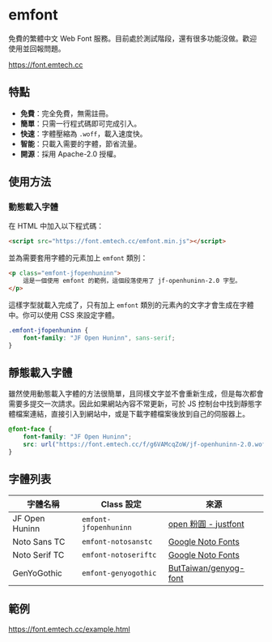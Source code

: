 <!-- @format -->

# emfont

免費的繁體中文 Web Font 服務。目前處於測試階段，還有很多功能沒做。歡迎使用並回報問題。

<https://font.emtech.cc>

## 特點

-   **免費**：完全免費，無需註冊。
-   **簡單**：只需一行程式碼即可完成引入。
-   **快速**：字體壓縮為 `.woff`，載入速度快。
-   **智能**：只載入需要的字體，節省流量。
-   **開源**：採用 Apache-2.0 授權。

## 使用方法

### 動態載入字體

在 HTML 中加入以下程式碼：

```html
<script src="https://font.emtech.cc/emfont.min.js"></script>
```

並為需要套用字體的元素加上 `emfont` 類別：

```html
<p class="emfont-jfopenhuninn">
    這是一個使用 emfont 的範例，這個段落使用了 jf-openhuninn-2.0 字型。
</p>
```

這樣字型就載入完成了，只有加上 `emfont` 類別的元素內的文字才會生成在字體中。你可以使用 CSS 來設定字體。

```css
.emfont-jfopenhuninn {
    font-family: "JF Open Huninn", sans-serif;
}
```

## 靜態載入字體

雖然使用動態載入字體的方法很簡單，且同樣文字並不會重新生成，但是每次都會需要多提交一次請求。因此如果網站內容不常更新，可於 JS 控制台中找到靜態字體檔案連結，直接引入到網站中，或是下載字體檔案後放到自己的伺服器上。

```css
@font-face {
    font-family: "JF Open Huninn";
    src: url("https://font.emtech.cc/f/g6VAMcqZoW/jf-openhuninn-2.0.woff") format("woff");
}
```

## 字體列表

| 字體名稱 | Class 設定 | 來源 |
| -------- | ---------- | ---- |
| JF Open Huninn | `emfont-jfopenhuninn` | [open 粉圓 - justfont](https://justfont.com/huninn/) |
| Noto Sans TC | `emfont-notosanstc` | [Google Noto Fonts](https://www.google.com/get/noto/) |
| Noto Serif TC | `emfont-notoseriftc` | [Google Noto Fonts](https://www.google.com/get/noto/) |
| GenYoGothic | `emfont-genyogothic` | [ButTaiwan/genyog-font](https://github.com/ButTaiwan/genyog-font) |

## 範例

<https://font.emtech.cc/example.html>
